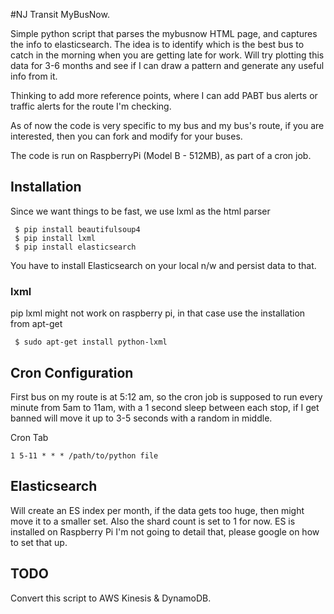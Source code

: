 #NJ Transit MyBusNow.

Simple python script that parses the mybusnow HTML page, and captures the info to elasticsearch. 
The idea is to identify which is the best bus to catch in the morning when you are getting late for work. Will try plotting this data for 3-6 months and see if I can draw a pattern and generate any useful info from it. 
  
Thinking to add more reference points, where I can add PABT bus alerts or traffic alerts for the route I'm checking. 
  
As of now the code is very specific to my bus and my bus's route, if you are interested, then you can fork and modify for your buses. 
  
The code is run on RaspberryPi (Model B - 512MB), as part of a cron job.   

## Installation

Since we want things to be fast, we use lxml as the html parser

``` 
 $ pip install beautifulsoup4
 $ pip install lxml
 $ pip install elasticsearch
```

You have to install Elasticsearch on your local n/w and persist data to that.

### lxml 

pip lxml might not work on raspberry pi, in that case use the installation from apt-get 

```
 $ sudo apt-get install python-lxml
```


## Cron Configuration

First bus on my route is at 5:12 am, so the cron job is supposed to run every minute from 5am to 11am, with a 1 second 
sleep between each stop, if I get banned will move it up to 3-5 seconds with a random in middle. 

Cron Tab
```
1 5-11 * * * /path/to/python file
```

## Elasticsearch
Will create an ES index per month, if the data gets too huge, then might move it to a smaller set.
Also the shard count is set to 1 for now. ES is installed on Raspberry Pi I'm not going to detail that, please google on how to set that up.

## TODO 

Convert this script to AWS Kinesis & DynamoDB. 